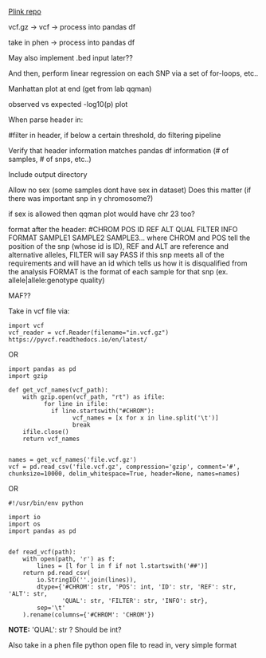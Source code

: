 [Plink repo](https://github.com/chrchang/plink-ng/tree/master)


vcf.gz -> vcf -> process into pandas df

take in phen  -> process into pandas df 

May also implement .bed input later?? 

And then, perform linear regression on each SNP via a set of for-loops, etc..

Manhattan plot at end (get from lab qqman)

observed vs expected -log10(p) plot

When parse header in:

#filter in header, if below a certain threshold, do filtering pipeline

Verify that header information matches pandas df information (# of samples, # of snps, etc..)


Include output directory

Allow no sex (some samples dont have sex in dataset) Does this matter (if there was important snp in y chromosome?) 

if sex is allowed then qqman plot would have chr 23 too?

format after the header:
#CHROM POS ID REF ALT QUAL FILTER INFO FORMAT SAMPLE1 SAMPLE2 SAMPLE3...
where CHROM and POS tell the position of the snp (whose id is ID), 
REF and ALT are reference and alternative alleles,
FILTER will say PASS if this snp meets all of the requirements and will have an id which tells us how it is disqualified from the analysis
FORMAT is the format of each sample for that snp (ex. allele|allele:genotype quality)

MAF??

Take in vcf file via:

	import vcf
	vcf_reader = vcf.Reader(filename="in.vcf.gz")
	https://pyvcf.readthedocs.io/en/latest/

OR

	import pandas as pd
	import gzip

	def get_vcf_names(vcf_path):
	    with gzip.open(vcf_path, "rt") as ifile:
	          for line in ifile:
	            if line.startswith("#CHROM"):
	                  vcf_names = [x for x in line.split('\t')]
	                  break
	    ifile.close()
	    return vcf_names


	names = get_vcf_names('file.vcf.gz')
	vcf = pd.read_csv('file.vcf.gz', compression='gzip', comment='#', chunksize=10000, delim_whitespace=True, header=None, names=names)


OR

	#!/usr/bin/env python

	import io
	import os
	import pandas as pd


	def read_vcf(path):
	    with open(path, 'r') as f:
	        lines = [l for l in f if not l.startswith('##')]
	    return pd.read_csv(
	        io.StringIO(''.join(lines)),
	        dtype={'#CHROM': str, 'POS': int, 'ID': str, 'REF': str, 'ALT': str,
	               'QUAL': str, 'FILTER': str, 'INFO': str},
	        sep='\t'
	    ).rename(columns={'#CHROM': 'CHROM'})

**NOTE:** 'QUAL': str ? Should be int?

Also take in a phen file
	python open file to read in, very simple format
